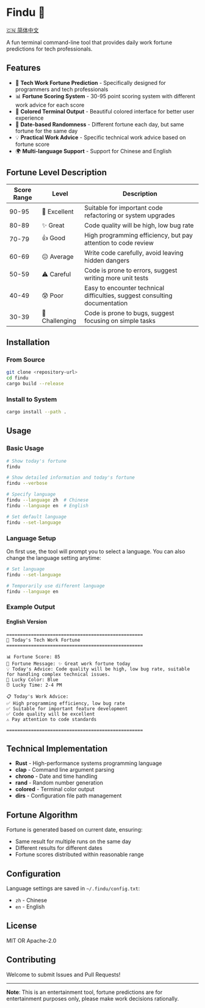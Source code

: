# Findu 🎯

[🇨🇳 简体中文](README_CN.md)

A fun terminal command-line tool that provides daily work fortune predictions for tech professionals.

## Features

- 🎯 **Tech Work Fortune Prediction** - Specifically designed for programmers and tech professionals
- 📊 **Fortune Scoring System** - 30-95 point scoring system with different work advice for each score
- 🎨 **Colored Terminal Output** - Beautiful colored interface for better user experience
- 📅 **Date-based Randomness** - Different fortune each day, but same fortune for the same day
- 💡 **Practical Work Advice** - Specific technical work advice based on fortune score
- 🌍 **Multi-language Support** - Support for Chinese and English

## Fortune Level Description

| Score Range | Level | Description |
|-------------|-------|-------------|
| 90-95 | 🌟 Excellent | Suitable for important code refactoring or system upgrades |
| 80-89 | ✨ Great | Code quality will be high, low bug rate |
| 70-79 | 👍 Good | High programming efficiency, but pay attention to code review |
| 60-69 | 😐 Average | Write code carefully, avoid leaving hidden dangers |
| 50-59 | ⚠️ Careful | Code is prone to errors, suggest writing more unit tests |
| 40-49 | 😰 Poor | Easy to encounter technical difficulties, suggest consulting documentation |
| 30-39 | 🚨 Challenging | Code is prone to bugs, suggest focusing on simple tasks |

## Installation

### From Source

```bash
git clone <repository-url>
cd findu
cargo build --release
```

### Install to System

```bash
cargo install --path .
```

## Usage

### Basic Usage

```bash
# Show today's fortune
findu

# Show detailed information and today's fortune
findu --verbose

# Specify language
findu --language zh  # Chinese
findu --language en  # English

# Set default language
findu --set-language
```

### Language Setup

On first use, the tool will prompt you to select a language. You can also change the language setting anytime:

```bash
# Set language
findu --set-language

# Temporarily use different language
findu --language en
```

### Example Output

#### English Version
```
==================================================
🎯 Today's Tech Work Fortune
==================================================

📊 Fortune Score: 85
💬 Fortune Message: ✨ Great work fortune today
💡 Today's Advice: Code quality will be high, low bug rate, suitable for handling complex technical issues.
🎨 Lucky Color: Blue
⏰ Lucky Time: 2-4 PM

📋 Today's Work Advice:
✅ High programming efficiency, low bug rate
✅ Suitable for important feature development
✅ Code quality will be excellent
⚠️ Pay attention to code standards

==================================================
```

## Technical Implementation

- **Rust** - High-performance systems programming language
- **clap** - Command line argument parsing
- **chrono** - Date and time handling
- **rand** - Random number generation
- **colored** - Terminal color output
- **dirs** - Configuration file path management

## Fortune Algorithm

Fortune is generated based on current date, ensuring:
- Same result for multiple runs on the same day
- Different results for different dates
- Fortune scores distributed within reasonable range

## Configuration

Language settings are saved in `~/.findu/config.txt`:
- `zh` - Chinese
- `en` - English

## License

MIT OR Apache-2.0

## Contributing

Welcome to submit Issues and Pull Requests!

---

**Note**: This is an entertainment tool, fortune predictions are for entertainment purposes only, please make work decisions rationally.